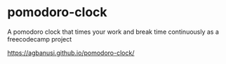 # pomodoro-clock
A pomodoro clock that times your work and break time continuously as a freecodecamp project

 https://agbanusi.github.io/pomodoro-clock/
